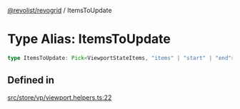 [@revolist/revogrid](README.md) / ItemsToUpdate

# Type Alias: ItemsToUpdate

```ts
type ItemsToUpdate: Pick<ViewportStateItems, "items" | "start" | "end">;
```

## Defined in

[src/store/vp/viewport.helpers.ts:22](https://github.com/revolist/revogrid/blob/d240e7e144f55d013a7a7b8d313a97b83af7bd06/src/store/vp/viewport.helpers.ts#L22)
